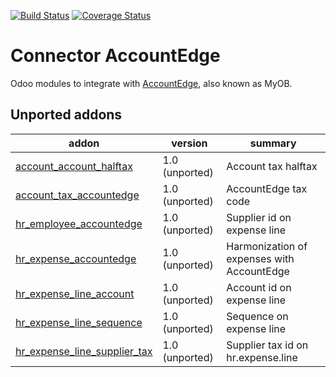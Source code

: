 [![Build Status](https://travis-ci.org/OCA/connector-accountedge.svg?branch=8.0)](https://travis-ci.org/OCA/connector-accountedge)
[![Coverage Status](https://coveralls.io/repos/OCA/connector-accountedge/badge.png?branch=8.0)](https://coveralls.io/r/OCA/connector-accountedge?branch=8.0)

Connector AccountEdge
=====================

Odoo modules to integrate with [AccountEdge](http://ca.accountedge.com), also known as MyOB.

[//]: # (addons)
Unported addons
---------------
addon | version | summary
--- | --- | ---
[account_account_halftax](account_account_halftax/) | 1.0 (unported) | Account tax halftax
[account_tax_accountedge](account_tax_accountedge/) | 1.0 (unported) | AccountEdge tax code
[hr_employee_accountedge](hr_employee_accountedge/) | 1.0 (unported) | Supplier id on expense line
[hr_expense_accountedge](hr_expense_accountedge/) | 1.0 (unported) | Harmonization of expenses with AccountEdge
[hr_expense_line_account](hr_expense_line_account/) | 1.0 (unported) | Account id on expense line
[hr_expense_line_sequence](hr_expense_line_sequence/) | 1.0 (unported) | Sequence on expense line
[hr_expense_line_supplier_tax](hr_expense_line_supplier_tax/) | 1.0 (unported) | Supplier tax id on hr.expense.line

[//]: # (end addons)
